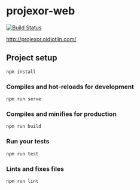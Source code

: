 # projexor-web

[![Build Status](https://travis-ci.com/OIdiotLin/projexor-web.svg?branch=master)](https://travis-ci.com/OIdiotLin/projexor-web)

http://projexor.oidiotlin.com/

## Project setup
```
npm install
```

### Compiles and hot-reloads for development
```
npm run serve
```

### Compiles and minifies for production
```
npm run build
```

### Run your tests
```
npm run test
```

### Lints and fixes files
```
npm run lint
```

